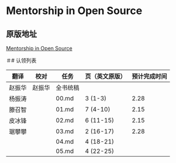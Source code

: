 # Mentorship in Open Source

## 原版地址

[Mentorship in Open Source](../attachments/Mentorship-in-Open-Source.pdf)

＃# 认领列表

| 翻译 | 校对  |  任务                                                               | 页（英文原版） | 预计完成时间 |
| ----| -- | ---------------------------------------------------------------- | ------- | ------ |
| 赵振华 | 赵振华   | 全书统稿 |                                                              |         |        |
| 杨振涛 |   |  00.md | 3 (1-3) | 2.28  |
| 滕召智|  |  01.md       | 7 (4-10) | 2.15 |
| 皮冰锋 |  |  02.md       | 6 (11-15) | 2.15  |
| 琚攀攀 |  |  03.md       | 2 (16-17) | 2.28 |
|    |  |  04.md       | 4 (18-21)  |    |
|    |  |  05.md     | 4 (22-25) |    |
